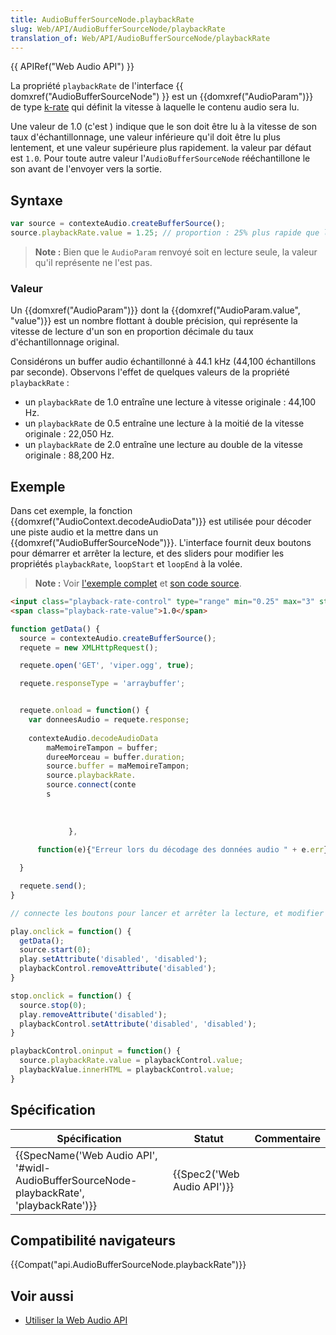 ```yaml
---
title: AudioBufferSourceNode.playbackRate
slug: Web/API/AudioBufferSourceNode/playbackRate
translation_of: Web/API/AudioBufferSourceNode/playbackRate
---
```

{{ APIRef("Web Audio API") }}

La propriété `playbackRate` de l'interface {{ domxref("AudioBufferSourceNode") }} est un {{domxref("AudioParam")}} de type [k-rate](/en-US/docs/DOM/AudioParam#k-rate) qui définit la vitesse à laquelle le contenu audio sera lu.

Une valeur de 1.0 (c'est ) indique que le son doit être lu à la vitesse de son taux d'échantillonnage, une valeur inférieure qu'il doit être lu plus lentement, et une valeur supérieure plus rapidement. la valeur par défaut est `1.0`. Pour toute autre valeur l'`AudioBufferSourceNode` rééchantillone le son avant de l'envoyer vers la sortie.

## Syntaxe

```js
var source = contexteAudio.createBufferSource();
source.playbackRate.value = 1.25; // proportion : 25% plus rapide que la vitesse normale
```

> **Note :** Bien que le `AudioParam` renvoyé soit en lecture seule, la valeur qu'il représente ne l'est pas.

### Valeur

Un {{domxref("AudioParam")}} dont la {{domxref("AudioParam.value", "value")}} est un nombre flottant à double précision, qui représente la vitesse de lecture d'un son en proportion décimale du taux d'échantillonnage original.

Considérons un buffer audio échantillonné à 44.1 kHz (44,100 échantillons par seconde). Observons l'effet de quelques valeurs de la propriété `playbackRate` :

- un `playbackRate` de 1.0 entraîne une lecture à vitesse originale : 44,100 Hz.
- un `playbackRate` de 0.5 entraîne une lecture à la moitié de la vitesse originale : 22,050 Hz.
- un `playbackRate` de 2.0 entraîne une lecture au double de la vitesse originale : 88,200 Hz.

## Exemple

Dans cet exemple, la fonction {{domxref("AudioContext.decodeAudioData")}} est utilisée pour décoder une piste audio et la mettre dans un {{domxref("AudioBufferSourceNode")}}. L'interface fournit deux boutons pour démarrer et arrêter la lecture, et des sliders pour modifier les propriétés `playbackRate`, `loopStart` et `loopEnd` à la volée.

> **Note :** Voir [ l'exemple complet](http://mdn.github.io/decode-audio-data/) et [son code source](https://github.com/mdn/decode-audio-data).

```html
<input class="playback-rate-control" type="range" min="0.25" max="3" step="0.05" value="1">
<span class="playback-rate-value">1.0</span>
```

```js
function getData() {
  source = contexteAudio.createBufferSource();
  requete = new XMLHttpRequest();

  requete.open('GET', 'viper.ogg', true);

  requete.responseType = 'arraybuffer';


  requete.onload = function() {
    var donneesAudio = requete.response;
    
    contexteAudio.decodeAudioData
        maMemoireTampon = buffer;
        dureeMorceau = buffer.duration;
        source.buffer = maMemoireTampon;
        source.playbackRate.
        source.connect(conte
        s
     
        
           
             },
                            
      function(e){"Erreur lors du décodage des données audio " + e.err});

  }

  requete.send();
}

// connecte les boutons pour lancer et arrêter la lecture, et modifier la vitesse de lecture

play.onclick = function() {
  getData();
  source.start(0);
  play.setAttribute('disabled', 'disabled');
  playbackControl.removeAttribute('disabled');
}

stop.onclick = function() {
  source.stop(0);
  play.removeAttribute('disabled');
  playbackControl.setAttribute('disabled', 'disabled');
}

playbackControl.oninput = function() {
  source.playbackRate.value = playbackControl.value;
  playbackValue.innerHTML = playbackControl.value;
}
```

## Spécification

| Spécification                                                                                                            | Statut                               | Commentaire |
| ------------------------------------------------------------------------------------------------------------------------ | ------------------------------------ | ----------- |
| {{SpecName('Web Audio API', '#widl-AudioBufferSourceNode-playbackRate', 'playbackRate')}} | {{Spec2('Web Audio API')}} |             |

## Compatibilité navigateurs

{{Compat("api.AudioBufferSourceNode.playbackRate")}}

## Voir aussi

- [Utiliser la Web Audio API](/fr/docs/Web/API/Web_Audio_API/Using_Web_Audio_API)
